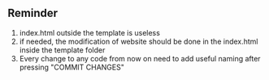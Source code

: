 Reminder
-----------------------------------------------------
1) index.html outside the template is useless
2) if needed, the modification of website should be done in the index.html inside the template folder
3) Every change to any code from now on need to add useful naming after pressing "COMMIT CHANGES"
